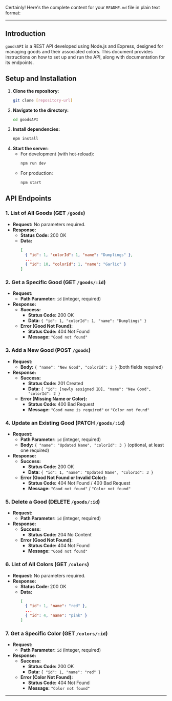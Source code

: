 Certainly! Here's the complete content for your `README.md` file in plain text format:

---

## Introduction
`goodsAPI` is a REST API developed using Node.js and Express, designed for managing goods and their associated colors. This document provides instructions on how to set up and run the API, along with documentation for its endpoints.

## Setup and Installation

1. **Clone the repository:**
   ```bash
   git clone [repository-url]
   ```
2. **Navigate to the directory:**
   ```bash
   cd goodsAPI
   ```
3. **Install dependencies:**
   ```bash
   npm install
   ```
4. **Start the server:**
    - For development (with hot-reload):
      ```bash
      npm run dev
      ```
    - For production:
      ```bash
      npm start
      ```

## API Endpoints

### 1. List of All Goods (GET `/goods`)

- **Request:** No parameters required.
- **Response:**
    - **Status Code:** 200 OK
    - **Data:**
      ```json
      [
        { "id": 1, "colorId": 1, "name": "Dumplings" },
        ...
        { "id": 10, "colorId": 1, "name": "Garlic" }
      ]
      ```

### 2. Get a Specific Good (GET `/goods/:id`)

- **Request:**
    - **Path Parameter:** `id` (integer, required)
- **Response:**
    - **Success:**
        - **Status Code:** 200 OK
        - **Data:** `{ "id": 1, "colorId": 1, "name": "Dumplings" }`
    - **Error (Good Not Found):**
        - **Status Code:** 404 Not Found
        - **Message:** `"Good not found"`

### 3. Add a New Good (POST `/goods`)

- **Request:**
    - **Body:** `{ "name": "New Good", "colorId": 2 }` (both fields required)
- **Response:**
    - **Success:**
        - **Status Code:** 201 Created
        - **Data:** `{ "id": [newly assigned ID], "name": "New Good", "colorId": 2 }`
    - **Error (Missing Name or Color):**
        - **Status Code:** 400 Bad Request
        - **Message:** `"Good name is required"` or `"Color not found"`

### 4. Update an Existing Good (PATCH `/goods/:id`)

- **Request:**
    - **Path Parameter:** `id` (integer, required)
    - **Body:** `{ "name": "Updated Name", "colorId": 3 }` (optional, at least one required)
- **Response:**
    - **Success:**
        - **Status Code:** 200 OK
        - **Data:** `{ "id": 1, "name": "Updated Name", "colorId": 3 }`
    - **Error (Good Not Found or Invalid Color):**
        - **Status Code:** 404 Not Found / 400 Bad Request
        - **Message:** `"Good not found"` / `"Color not found"`

### 5. Delete a Good (DELETE `/goods/:id`)

- **Request:**
    - **Path Parameter:** `id` (integer, required)
- **Response:**
    - **Success:**
        - **Status Code:** 204 No Content
    - **Error (Good Not Found):**
        - **Status Code:** 404 Not Found
        - **Message:** `"Good not found"`

### 6. List of All Colors (GET `/colors`)

- **Request:** No parameters required.
- **Response:**
    - **Status Code:** 200 OK
    - **Data:**
      ```json
      [
        { "id": 1, "name": "red" },
        ...
        { "id": 4, "name": "pink" }
      ]
      ```

### 7. Get a Specific Color (GET `/colors/:id`)

- **Request:**
    - **Path Parameter:** `id` (integer, required)
- **Response:**
    - **Success:**
        - **Status Code:** 200 OK
        - **Data:** `{ "id": 1, "name": "red" }`
    - **Error (Color Not Found):**
        - **Status Code:** 404 Not Found
        - **Message:** `"Color not found"`

---
